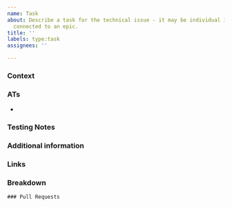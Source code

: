 ```yaml
---
name: Task
about: Describe a task for the technical issue - it may be individual issue or be
  connected to an epic.
title: ''
labels: type:task
assignees: ''

---
```


### Context
<!-- Please, describe the context or the need for this task -->


### ATs
<!-- The assignee will fill the Acceptance Criteria. -->
- 


### Testing Notes
<!-- Add any other information about the task here. -->


### Additional information
<!-- Add any other information about the task here. -->

### Links
<!-- Add links to support tickets or other issues  -->

### Breakdown

<!--
- [ ] #123
- [ ] Step X
-->

```[tasklist]
### Pull Requests
```
